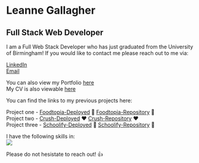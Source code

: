 # Leanne Gallagher 
## Full Stack Web Developer

I am a Full Web Stack Developer who has just graduated from the University of Birmingham! 
If you would like to contact me please reach out to me via: </br> 

[LinkedIn](https://www.linkedin.com/in/leanne-gallagher/) </br>
[Email](mailto:leanne_gallag@live.co.uk)</br>

You can also view my Portfolio [here](https://lenny-g.github.io/react-portfolio/)  </br>
My CV is also viewable [here](https://docs.google.com/document/d/171ySapWjK-K2E5yxK5WBPI8OMXYGrk8f2Z2Ia6RlR-U/edit?usp=sharing)


You can find the links to my previous projects here: </br>

Project one - [Foodtopia-Deployed](https://lenny-g.github.io/foodtopia/) 🍔 [Foodtopia-Repository](https://github.com/lenny-g/foodtopia/) 🍔 </br>
Project two - [Crush-Deployed](https://crush-app-2022.herokuapp.com/) ❤️ [Crush-Repository](https://github.com/lenny-g/dating-app/)  ❤️ <br>
Project three - [Schoolify-Deployed](https://schoolify2022.herokuapp.com/) 🏫 [Schoolify-Repository](https://github.com/lenny-g/schoolify-client) 🏫 <br>

I have the following skills in: <br>
<img src="https://i.ibb.co/m8SR9Sq/New-Project-1.png" width="auto" /> 

Please do not hesistate to reach out! 👍
